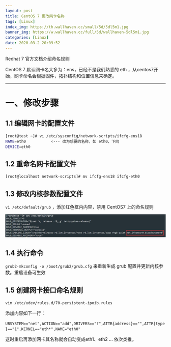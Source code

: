 ```yaml
---
layout: post
title: CentOS 7 更改网卡名称
tags: [Linux]
index_img: https://th.wallhaven.cc/small/5d/5dl5m1.jpg
banner_img: https://w.wallhaven.cc/full/5d/wallhaven-5dl5m1.jpg
categories: [Linux]
date: 2020-03-2 20:09:52
---
```


Redhat 7 官方文档介绍命名规则

CentOS 7 默认网卡名大多为：ens，已经不是我们熟悉的 eth ，从centos7开始，网卡命名会根据固件，拓扑结构和位置信息来确定。

------------------------------------

# 一、修改步骤

## 1.1 编辑网卡的配置文件

```bash
[root@test ~]# vi /etc/sysconfig/network-scripts/ifcfg-ens18
NAME=eth0           <--- 改为想要的名称，如 eth0，下同
DEVICE=eth0
```

## 1.2 重命名网卡配置文件

```bash
[root@localhost network-scripts]# mv ifcfg-ens18 ifcfg-eth0
```

## 1.3 修改内核参数配置文件

`vi /etc/default/grub` ，添加红色框内内容，禁用 CentOS7 上的命名规则

![](/img/linux_change_ifname/linux_change_ifname_1.jpg)

## 1.4 执行命令

`grub2-mkconfig -o /boot/grub2/grub.cfg` 来重新生成 grub 配置并更新内核参数。重启设备可生效

## 1.5 创建网卡接口命名规则

`vim /etc/udev/rules.d/70-persistent-ipoib.rules`

添加内容如下一行：

`UBSYSTEM=="net",ACTION=="add",DRIVERS=="?",ATTR{address}=="",ATTR{type}=="1",KERNEL=="eth*",NAME="eth0"`

这时重启再添加网卡其名称就会自动变成eth1、eth2 … 依次类推。